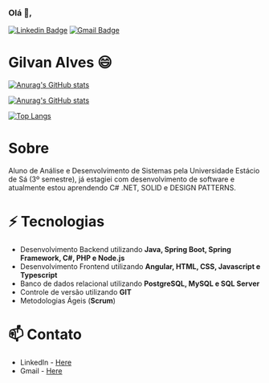 ### Olá 👋,
[![Linkedin Badge](https://img.shields.io/badge/-Gilvan&#8208;Alves-blue?style=flat-square&logo=Linkedin&logoColor=white&link=https://www.linkedin.com/in/gilvan-alves-11ab061a0/)](https://www.linkedin.com/in/gilvan-alves-11ab061a0/)
[![Gmail Badge](https://img.shields.io/badge/-gilvan.office@gmail.com-c14438?style=flat-square&logo=Gmail&logoColor=white&link=mailto:gilvan.office@gmail.com)](mailto:gilvan.office@gmail.com)  



# Gilvan Alves 😄

[![Anurag's GitHub stats](https://github-readme-stats.vercel.app/api?username=anuraghazra)](https://github.com/anuraghazra/github-readme-stats)

[![Anurag's GitHub stats](https://github-readme-stats.vercel.app/api?username=Gilvan-R-A&show_icons=true&include_all_commits=true)](https://github.com/Gilvan-R-A/github-readme-stats)   

[![Top Langs](https://github-readme-stats.vercel.app/api/top-langs/?username=Gilvan-R-A)](https://github.com/anuraghazra/github-readme-stats)

 

# Sobre

Aluno de Análise e Desenvolvimento de Sistemas pela Universidade Estácio de Sá (3º semestre), já estagiei com desenvolvimento de software e atualmente estou aprendendo C# .NET, SOLID e DESIGN PATTERNS.


# ⚡ Tecnologias       

- Desenvolvimento Backend utilizando **Java, Spring Boot, Spring Framework, C#, PHP e Node.js**
- Desenvolvimento Frontend utilizando **Angular, HTML, CSS, Javascript e Typescript**
- Banco de dados relacional utilizando **PostgreSQL, MySQL e SQL Server**
- Controle de versão utilizando **GIT**
- Metodologias Ágeis (**Scrum**)   

# 📫 Contato   

- LinkedIn - 
[Here](https://www.linkedin.com/in/gilvan-alves-11ab061a0/)
- Gmail - [Here](mailto:gilvan.office@gmail.com)






<!--
**Gilvan-R-A/Gilvan-R-A** is a ✨ _special_ ✨ repository because its `README.md` (this file) appears on your GitHub profile.

Here are some ideas to get you started:

- 🔭 I’m currently working on ...
- 🌱 I’m currently learning ...
- 👯 I’m looking to collaborate on ...
- 🤔 I’m looking for help with ...
- 💬 Ask me about ...
- 📫 How to reach me: ...
- 😄 Pronouns: ...
- ⚡ Fun fact: ...
-->

